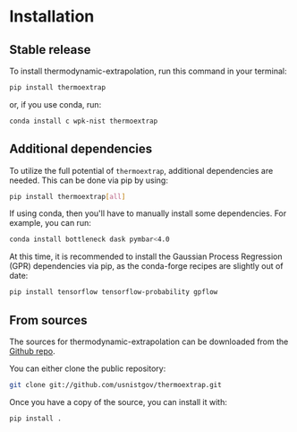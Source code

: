 # Installation

## Stable release

To install thermodynamic-extrapolation, run this command in your terminal:

```bash
pip install thermoextrap
```

or, if you use conda, run:

```bash
conda install c wpk-nist thermoextrap
```

## Additional dependencies

To utilize the full potential of `thermoextrap`, additional dependencies are
needed. This can be done via pip by using:

```bash
pip install thermoextrap[all]
```

If using conda, then you'll have to manually install some dependencies. For
example, you can run:

```bash
conda install bottleneck dask pymbar<4.0
```

At this time, it is recommended to install the Gaussian Process Regression (GPR)
dependencies via pip, as the conda-forge recipes are slightly out of date:

```bash
pip install tensorflow tensorflow-probability gpflow
```

## From sources

The sources for thermodynamic-extrapolation can be downloaded from the [Github
repo].

You can either clone the public repository:

```bash
git clone git://github.com/usnistgov/thermoextrap.git
```

Once you have a copy of the source, you can install it with:

```bash
pip install .
```

[github repo]: https://github.com/usnistgov/thermoextrap
